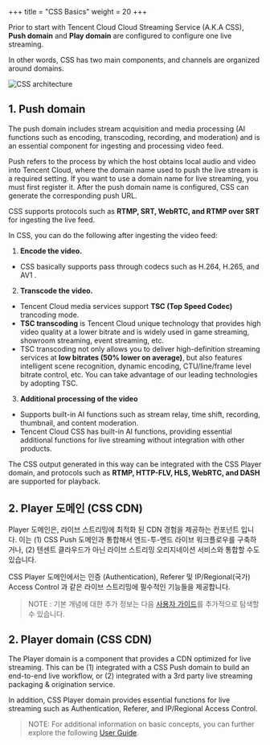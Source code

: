 +++
title = "CSS Basics"
weight = 20
+++

Prior to start with Tencent Cloud Cloud Streaming Service (A.K.A CSS), **Push domain** and **Play domain** are configured to configure one live streaming.

In other words, CSS has two main components, and channels are organized around domains.

![CSS architecture](/images/css-basic/css_architecture_ko.png)

## 1. Push domain

The push domain includes stream acquisition and media processing (AI functions such as encoding, transcoding, recording, and moderation) and is an essential component for ingesting and processing video feed.

Push refers to the process by which the host obtains local audio and video into Tencent Cloud, where the domain name used to push the live stream is a required setting. If you want to use a domain name for live streaming, you must first register it. After the push domain name is configured, CSS can generate the corresponding push URL.

CSS supports protocols such as **RTMP, SRT, WebRTC, and RTMP over SRT** for ingesting the live feed.

In CSS, you can do the following after ingesting the video feed:

1. **Encode the video.**
- CSS basically supports pass through codecs such as H.264, H.265, and AV1 .
2. **Transcode the video.**
- Tencent Cloud media services support **TSC (Top Speed Codec)** trancoding mode.
- **TSC transcoding** is Tencent Cloud unique technology that provides high video quality at a lower bitrate and is widely used in game streaming, showroom streaming, event streaming, etc.
- TSC transcoding not only allows you to deliver high-definition streaming services at **low bitrates (50% lower on average)**, but also features intelligent scene recognition, dynamic encoding, CTU/line/frame level bitrate control, etc. You can take advantage of our leading technologies by adopting TSC.
3. **Additional processing of the video**
- Supports built-in AI functions such as stream relay, time shift, recording, thumbnail, and content moderation.
- Tencent Cloud CSS has built-in AI functions, providing essential additional functions for live streaming without integration with other products.

The CSS output generated in this way can be integrated with the CSS Player domain, and protocols such as **RTMP, HTTP-FLV, HLS, WebRTC, and DASH** are supported for playback.

## 2. Player 도메인 (CSS CDN) 

Player 도메인은, 라이브 스트리밍에 최적화 된 CDN 경험을 제공하는 컨포넌트 입니다.
이는 (1) CSS Push 도메인과 통합해서 엔드-투-엔드 라이브 워크플로우를 구축하거나, (2) 텐센트 클라우드가 아닌 라이브 스트리밍 오리지네이션 서비스와 통합할 수도 있습니다.

CSS Player 도메인에서는 인증 (Authentication), Referer 및 IP/Regional(국가) Access Control 과 같은 라이브 스트리밍에 필수적인 기능들을 제공합니다.

> NOTE : 기본 개념에 대한 추가 정보는 다음 [사용자 가이드](https://www.tencentcloud.com/document/product/267/7968?lang=en)를 추가적으로 탐색할 수 있습니다.

## 2. Player domain (CSS CDN)

The Player domain is a component that provides a CDN optimized for live streaming.
This can be (1) integrated with a CSS Push domain to build an end-to-end live workflow, or (2) integrated with a 3rd party live streaming packaging & origination service.

In addition, CSS Player domain provides essential functions for live streaming such as Authentication, Referer, and IP/Regional Access Control.

> NOTE: For additional information on basic concepts, you can further explore the following [User Guide](https://www.tencentcloud.com/document/product/267/7968?lang=en).